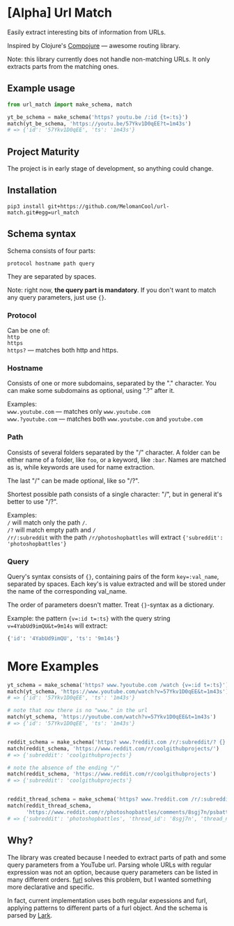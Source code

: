 # [Alpha] Url Match
Easily extract interesting bits of information from URLs.

Inspired by Clojure's [Compojure](https://github.com/weavejester/compojure) — awesome routing library.

Note: this library currently does not handle non-matching URLs. It only extracts parts from the matching ones.


## Example usage

```python
from url_match import make_schema, match

yt_be_schema = make_schema('https? youtu.be /:id {t=:ts}')
match(yt_be_schema, 'https://youtu.be/57Ykv1D0qEE?t=1m43s')
# => {'id': '57Ykv1D0qEE', 'ts': '1m43s'}
```


## Project Maturity
The project is in early stage of development, so anything could change.


## Installation
```
pip3 install git+https://github.com/MelomanCool/url-match.git#egg=url_match
```


## Schema syntax
Schema consists of four parts:
```
protocol hostname path query
```

They are separated by spaces.

Note: right now, **the query part is mandatory**. If you don't want to match any query parameters, just use `{}`.


### Protocol
Can be one of:  
`http`  
`https`  
`https?` — matches both http and https.


### Hostname
Consists of one or more subdomains, separated by the "." character. You can make some subdomains as optional, using ".?" after it.

Examples:  
`www.youtube.com` — matches only `www.youtube.com`  
`www.?youtube.com` — matches both `www.youtube.com` and `youtube.com`


### Path
Consists of several folders separated by the "/" character. A folder can be either name of a folder, like `foo`, or a keyword, like `:bar`. Names are matched as is, while keywords are used for name extraction.

The last "/" can be made optional, like so "/?".

Shortest possible path consists of a single character: "/", but in general it's better to use "/?".

Examples:  
`/` will match only the path `/`.  
`/?` will match empty path and `/`  
`/r/:subreddit` with the path `/r/photoshopbattles` will extract `{'subreddit': 'photoshopbattles'}`


### Query
Query's syntax consists of `{}`, containing pairs of the form `key=:val_name`, separated by spaces. Each key's is value extracted and will be stored under the name of the corresponding val_name.

The order of parameters doesn't matter. Treat `{}`-syntax as a dictionary.

Example: the pattern `{v=:id t=:ts}` with the query string `v=4YabUd9imQU&t=9m14s` will extract:
```python
{'id': '4YabUd9imQU', 'ts': '9m14s'}
```


# More Examples
```python
yt_schema = make_schema('https? www.?youtube.com /watch {v=:id t=:ts}')
match(yt_schema, 'https://www.youtube.com/watch?v=57Ykv1D0qEE&t=1m43s')
# => {'id': '57Ykv1D0qEE', 'ts': '1m43s'}

# note that now there is no "www." in the url
match(yt_schema, 'https://youtube.com/watch?v=57Ykv1D0qEE&t=1m43s')
# => {'id': '57Ykv1D0qEE', 'ts': '1m43s'}


reddit_schema = make_schema('https? www.?reddit.com /r/:subreddit/? {}')
match(reddit_schema, 'https://www.reddit.com/r/coolgithubprojects/')
# => {'subreddit': 'coolgithubprojects'}

# note the absence of the ending "/"
match(reddit_schema, 'https://www.reddit.com/r/coolgithubprojects')
# => {'subreddit': 'coolgithubprojects'}


reddit_thread_schema = make_schema('https? www.?reddit.com /r/:subreddit/comments/:thread_id/:thread_name/? {}') 
match(reddit_thread_schema, 
      'https://www.reddit.com/r/photoshopbattles/comments/8sgj7n/psbattle_english_football_team_riding_unicorns_in/')
# => {'subreddit': 'photoshopbattles', 'thread_id': '8sgj7n', 'thread_name': 'psbattle_english_football_team_riding_unicorns_in'}
```


## Why?
The library was created because I needed to extract parts of path and some query parameters from a YouTube url. Parsing whole URLs with regular expression was not an option, because query parameters can be listed in many different orders. [furl](https://github.com/gruns/furl) solves this problem, but I wanted something more declarative and specific.

In fact, current implementation uses both regular expessions and furl, applying patterns to different parts of a furl object. And the schema is parsed by [Lark](https://github.com/lark-parser/lark).
